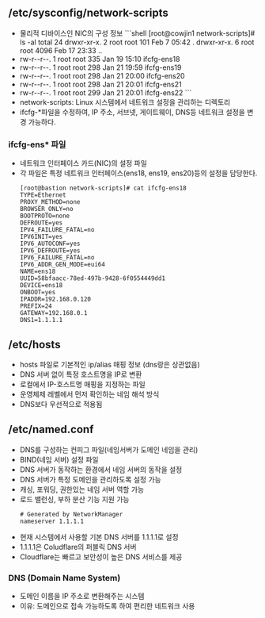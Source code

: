 <h2 id="etcsysconfignetwork-scripts">/etc/sysconfig/network-scripts</h2>
<ul>
<li>물리적 디바이스인 NIC의 구성 정보
```shell
[root@cowjin1 network-scripts]# ls -al
total 24
drwxr-xr-x. 2 root root  101 Feb  7 05:42 .
drwxr-xr-x. 6 root root 4096 Feb 17 23:33 ..</li>
<li>rw-r--r--. 1 root root  335 Jan 19 15:10 ifcfg-ens18</li>
<li>rw-r--r--. 1 root root  298 Jan 21 19:59 ifcfg-ens19</li>
<li>rw-r--r--. 1 root root  298 Jan 21 20:00 ifcfg-ens20</li>
<li>rw-r--r--. 1 root root  298 Jan 21 20:01 ifcfg-ens21</li>
<li>rw-r--r--. 1 root root  299 Jan 21 20:01 ifcfg-ens22
```</li>
<li>network-scripts: Linux 시스템에서 네트워크 설정을 관리하는 디렉토리</li>
<li>ifcfg-*파일을 수정하여, IP 주소, 서브넷, 게이트웨이, DNS등 네트워크 설정을 변경 가능하다. </li>
</ul>
<h3 id="ifcfg-ens-파일">ifcfg-ens* 파일</h3>
<ul>
<li>네트워크 인터페이스 카드(NIC)의 설정 파일</li>
<li>각 파일은 특정 네트워크 인터페이스(ens18, ens19, ens20)등의 설정을 담당한다.<pre><code>[root@bastion network-scripts]# cat ifcfg-ens18
TYPE=Ethernet
PROXY_METHOD=none
BROWSER_ONLY=no
BOOTPROTO=none
DEFROUTE=yes
IPV4_FAILURE_FATAL=no
IPV6INIT=yes
IPV6_AUTOCONF=yes
IPV6_DEFROUTE=yes
IPV6_FAILURE_FATAL=no
IPV6_ADDR_GEN_MODE=eui64
NAME=ens18
UUID=58bfaacc-78ed-497b-9428-6f0554449dd1
DEVICE=ens18
ONBOOT=yes
IPADDR=192.168.0.120
PREFIX=24
GATEWAY=192.168.0.1
DNS1=1.1.1.1</code></pre></li>
</ul>
<h2 id="etchosts">/etc/hosts</h2>
<ul>
<li>hosts 파일로 기본적인 ip/alias 매핑 정보 (dns랑은 상관없음)</li>
<li>DNS 서버 없이 특정 호스트명을 IP로 변환</li>
<li>로컬에서 IP-호스트명 매핑을 지정하는 파일 </li>
<li>운영체제 레벨에서 먼저 확인하는 네임 해석 방식</li>
<li>DNS보다 우선적으로 적용됨</li>
</ul>
<h2 id="etcnamedconf">/etc/named.conf</h2>
<ul>
<li>DNS를 구성하는 컨피그 파일(네임서버가 도메인 네임을 관리)</li>
<li>BIND(네임 서버) 설정 파일 </li>
<li>DNS 서버가 동작하는 환경에서 네임 서버의 동작을 설정</li>
<li>DNS 서버가 특정 도메인을 관리하도록 설정 가능</li>
<li>캐싱, 포워딩, 권한있는 네임 서버 역할 가능</li>
<li>로드 밸런싱, 부하 분산 기능 지원 가능 <pre><code class="language-ini"># Generated by NetworkManager
nameserver 1.1.1.1</code></pre>
</li>
<li>현재 시스템에서 사용할 기본 DNS 서버를 1.1.1.1로 설정</li>
<li>1.1.1.1은 Coludflare의 퍼블릭 DNS 서버</li>
<li>Cloudflare는 빠르고 보안성이 높은 DNS 서비스를 제공</li>
</ul>
<h3 id="dns-domain-name-system">DNS (Domain Name System)</h3>
<ul>
<li>도메인 이름을 IP 주소로 변환해주는 시스템</li>
<li>이유: 도메인으로 접속 가능하도록 하여 편리한 네트워크 사용 </li>
</ul>